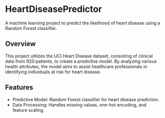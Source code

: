 # HeartDiseasePredictor

A machine learning project to predict the likelihood of heart disease using a Random Forest classifier.

## Overview

This project utilizes the UCI Heart Disease dataset, consisting of clinical data from 920 patients, to create a predictive model. By analyzing various health attributes, the model aims to assist healthcare professionals in identifying individuals at risk for heart disease.

## Features

- Predictive Model: Random Forest classifier for heart disease prediction.
- Data Processing: Handles missing values, one-hot encoding, and feature scaling.



